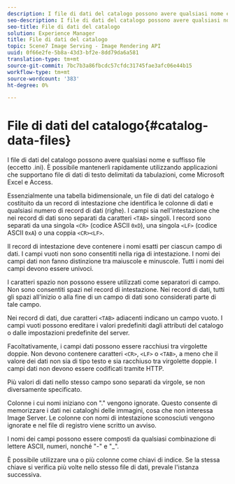 ```yaml
---
description: I file di dati del catalogo possono avere qualsiasi nome e suffisso file (eccetto .ini). È possibile mantenerli rapidamente utilizzando applicazioni che supportano file di dati di testo delimitati da tabulazioni, come Microsoft Excel e Access.
seo-description: I file di dati del catalogo possono avere qualsiasi nome e suffisso file (eccetto .ini). È possibile mantenerli rapidamente utilizzando applicazioni che supportano file di dati di testo delimitati da tabulazioni, come Microsoft Excel e Access.
seo-title: File di dati del catalogo
solution: Experience Manager
title: File di dati del catalogo
topic: Scene7 Image Serving - Image Rendering API
uuid: 0f66e2fe-5b8a-43d3-bf2e-8dd79da6a581
translation-type: tm+mt
source-git-commit: 7bc7b3a86fbcdc57cfdc31745fae3afc06e44b15
workflow-type: tm+mt
source-wordcount: '383'
ht-degree: 0%

---
```



# File di dati del catalogo{#catalog-data-files}

I file di dati del catalogo possono avere qualsiasi nome e suffisso file (eccetto .ini). È possibile mantenerli rapidamente utilizzando applicazioni che supportano file di dati di testo delimitati da tabulazioni, come Microsoft Excel e Access.

Essenzialmente una tabella bidimensionale, un file di dati del catalogo è costituito da un record di intestazione che identifica le colonne di dati e qualsiasi numero di record di dati (righe). I campi sia nell&#39;intestazione che nei record di dati sono separati da caratteri `<TAB>` singoli. I record sono separati da una singola `<CR>` (codice ASCII `0xD`), una singola `<LF>` (codice ASCII `0xA`) o una coppia `<CR><LF>`.

Il record di intestazione deve contenere i nomi esatti per ciascun campo di dati. I campi vuoti non sono consentiti nella riga di intestazione. I nomi dei campi dati non fanno distinzione tra maiuscole e minuscole. Tutti i nomi dei campi devono essere univoci.

I caratteri spazio non possono essere utilizzati come separatori di campo. Non sono consentiti spazi nel record di intestazione. Nei record di dati, tutti gli spazi all&#39;inizio o alla fine di un campo di dati sono considerati parte di tale campo.

Nei record di dati, due caratteri `<TAB>` adiacenti indicano un campo vuoto. I campi vuoti possono ereditare i valori predefiniti dagli attributi del catalogo o dalle impostazioni predefinite del server.

Facoltativamente, i campi dati possono essere racchiusi tra virgolette doppie. Non devono contenere caratteri `<CR>`, `<LF>` o `<TAB>`, a meno che il valore dei dati non sia di tipo testo e sia racchiuso tra virgolette doppie. I campi dati non devono essere codificati tramite HTTP.

Più valori di dati nello stesso campo sono separati da virgole, se non diversamente specificato.

Colonne i cui nomi iniziano con &quot;.&quot; vengono ignorate. Questo consente di memorizzare i dati nei cataloghi delle immagini, cosa che non interessa Image Server. Le colonne con nomi di intestazione sconosciuti vengono ignorate e nel file di registro viene scritto un avviso.

I nomi dei campi possono essere composti da qualsiasi combinazione di lettere ASCII, numeri, nonché &quot;-&quot; e &quot;_&quot;.

È possibile utilizzare una o più colonne come chiavi di indice. Se la stessa chiave si verifica più volte nello stesso file di dati, prevale l&#39;istanza successiva.
